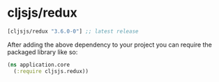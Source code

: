 # cljsjs/redux

[](dependency)
```clojure
[cljsjs/redux "3.6.0-0"] ;; latest release
```
[](/dependency)

After adding the above dependency to your project you can require the packaged library like so:

```clojure
(ns application.core
  (:require cljsjs.redux))
```
